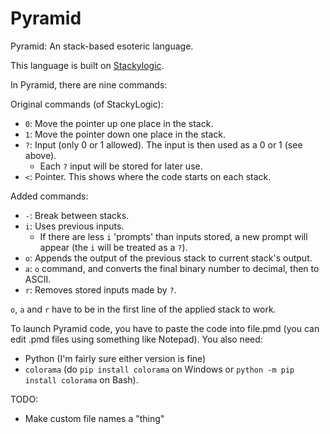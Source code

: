 # Pyramid
Pyramid: An stack-based esoteric language.

This language is built on [Stackylogic](http://codegolf.stackexchange.com/questions/84851/run-stackylogic).

In Pyramid, there are nine commands:

Original commands (of StackyLogic):

- `0`: Move the pointer up one place in the stack.
- `1`: Move the pointer down one place in the stack.
- `?`: Input (only 0 or 1 allowed). The input is then used as a 0 or 1 (see above).
  - Each `?` input will be stored for later use.
- `<`: Pointer. This shows where the code starts on each stack.

Added commands:

- `-`: Break between stacks.
- `i`: Uses previous inputs.
  - If there are less `i` 'prompts' than inputs stored, a new prompt will appear (the `i` will be treated as a `?`).
- `o`: Appends the output of the previous stack to current stack's output.
- `a`: `o` command, and converts the final binary number to decimal, then to ASCII.
- `r`: Removes stored inputs made by `?`.

`o`, `a` and `r` have to be in the first line of the applied stack to work.

To launch Pyramid code, you have to paste the code into file.pmd (you can edit .pmd files using something like Notepad).
You also need:
- Python (I'm fairly sure either version is fine)
- `colorama` (do `pip install colorama` on Windows or `python -m pip install colorama` on Bash).

TODO:
- Make custom file names a "thing"

